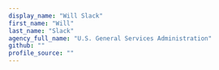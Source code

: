 ```yaml
---
display_name: "Will Slack"
first_name: "Will"
last_name: "Slack"
agency_full_name: "U.S. General Services Administration"
github: ""
profile_source: ""
---
```

